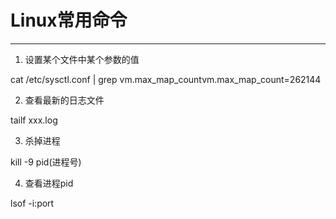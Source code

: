 # Linux常用命令
***
1. 设置某个文件中某个参数的值

cat /etc/sysctl.conf | grep vm.max_map_countvm.max_map_count=262144

2. 查看最新的日志文件 

tailf xxx.log

3. 杀掉进程

kill -9 pid(进程号)

4. 查看进程pid

lsof -i:port
